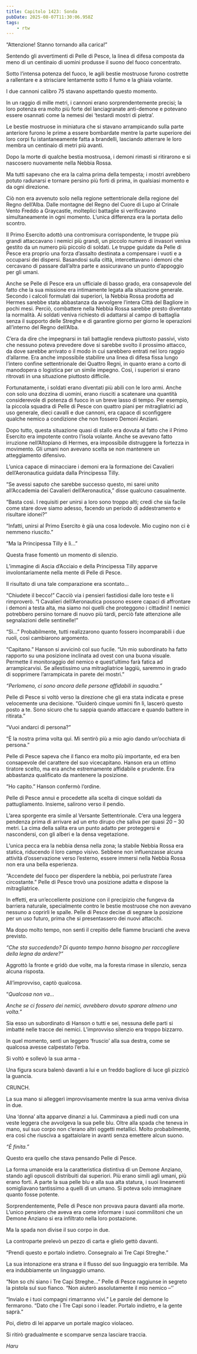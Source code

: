 ```yaml
---
title: Capitolo 1423: Sonda
pubDate: 2025-08-07T11:30:06.958Z
tags:
    - rtw
---
```



“Attenzione! Stanno tornando alla carica!”


Sentendo gli avvertimenti di Pelle di Pesce, la linea di difesa composta da meno di un centinaio di uomini produsse il suono del fuoco concentrato.


Sotto l’intensa potenza del fuoco, le agili bestie mostruose furono costrette a rallentare e a strisciare lentamente sotto il fumo e la ghiaia volante.


I due cannoni calibro 75 stavano aspettando questo momento.


In un raggio di mille metri, i cannoni erano sorprendentemente precisi; la loro potenza era molto più forte del lanciagranate anti-demone e potevano essere osannati come la nemesi dei ‘testardi mostri di pietra’.


Le bestie mostruose in miniatura che si stavano arrampicando sulla parte anteriore furono le prime a essere bombardate mentre la parte superiore dei loro corpi fu istantaneamente fatta a brandelli, lasciando atterrare le loro membra un centinaio di metri più avanti.


Dopo la morte di qualche bestia mostruosa, i demoni rimasti si ritirarono e si nascosero nuovamente nella Nebbia Rossa.


Ma tutti sapevano che era la calma prima della tempesta; i mostri avrebbero potuto radunarsi e tornare persino più forti di prima, in qualsiasi momento e da ogni direzione.


Ciò non era avvenuto solo nella regione settentrionale della regione del Regno dell’Alba. Dalle montagne del Regno del Cuore di Lupo al Crinale Vento Freddo a Graycastle, molteplici battaglie si verificavano simultaneamente in ogni momento. L’unica differenza era la portata dello scontro.


Il Primo Esercito adottò una contromisura corrispondente, le truppe più grandi attaccavano i nemici più grandi, un piccolo numero di invasori veniva gestito da un numero più piccolo di soldati. Le truppe guidate da Pelle di Pesce era proprio una forza d’assalto destinata a compensare i vuoti e a occuparsi dei dispersi. Basandosi sulla città, intercettavano i demoni che cercavano di passare dall’altra parte e assicuravano un punto d’appoggio per gli umani.


Anche se Pelle di Pesce era un ufficiale di basso grado, era consapevole del fatto che la sua missione era intimamente legata alla situazione generale. Secondo i calcoli formulati dai superiori, la Nebbia Rossa prodotta ad Hermes sarebbe stata abbastanza da avvolgere l’intera Città del Bagliore in pochi mesi. Perciò, combattere nella Nebbia Rossa sarebbe presto diventato la normalità. Ai soldati veniva richiesto di adattarsi al campo di battaglia senza il supporto delle Streghe e di garantire giorno per giorno le operazioni all’interno del Regno dell’Alba.


C’era da dire che impegnarsi in tali battaglie rendeva piuttosto passivi, visto che nessuno poteva prevedere dove si sarebbe svolto il prossimo attacco, da dove sarebbe arrivato o il modo in cui sarebbero entrati nel loro raggio d’allarme. Era anche impossibile stabilire una linea di difesa fissa lungo l’intero confine settentrionale dei Quattro Regni, in quanto erano a corto di manodopera o logistica per un simile impegno. Così, i superiori si erano ritrovati in una situazione piuttosto difficile.


Fortunatamente, i soldati erano diventati più abili con le loro armi. Anche con solo una dozzina di uomini, erano riusciti a scatenare una quantità considerevole di potenza di fuoco in un breve lasso di tempo. Per esempio, la piccola squadra di Pelle di Pesce con quattro piani per mitragliatrici ad uso generale, dieci cavalli e due cannoni, era capace di sconfiggere qualche nemico a condizione che non fossero Demoni Anziani.


Dopo tutto, questa situazione quasi di stallo era dovuta al fatto che il Primo Esercito era impotente contro l’isola volante. Anche se avevano fatto irruzione nell’Altopiano di Hermes, era impossibile distruggere la fortezza in movimento. Gli umani non avevano scelta se non mantenere un atteggiamento difensivo.


L’unica capace di minacciare i demoni era la formazione dei Cavalieri dell’Aeronautica guidata dalla Principessa Tilly.


“Se avessi saputo che sarebbe successo questo, mi sarei unito all’Accademia dei Cavalieri dell’Aeronautica,” disse qualcuno casualmente.


“Basta così. I requisiti per unirsi a loro sono troppo alti; credi che sia facile come stare dove siamo adesso, facendo un periodo di addestramento e risultare idonei?”


“Infatti, unirsi al Primo Esercito è già una cosa lodevole. Mio cugino non ci è nemmeno riuscito.”


“Ma la Principessa Tilly è lì…”


Questa frase fomentò un momento di silenzio.


L’immagine di Ascia d’Acciaio e della Principessa Tilly apparve involontariamente nella mente di Pelle di Pesce.


Il risultato di una tale comparazione era scontato…


“Chiudete il becco!” Cacciò via i pensieri fastidiosi dalle loro teste e li rimproverò. “I Cavalieri dell’Aeronautica possono essere capaci di affrontare i demoni a testa alta, ma siamo noi quelli che proteggono i cittadini! I nemici potrebbero persino tornare di nuovo più tardi, perciò fate attenzione alle segnalazioni delle sentinelle!”


“Sì…” Probabilmente, tutti realizzarono quanto fossero incomparabili i due ruoli, così cambiarono argomento.


“Capitano.” Hanson si avvicinò col suo fucile. “Un mio subordinato ha fatto rapporto su una posizione inclinata ad ovest con una buona visuale. Permette il monitoraggio del nemico e quest’ultimo farà fatica ad arrampicarvisi. Se allestissimo una mitragliatrice laggiù, saremmo in grado di sopprimere l’arrampicata in parete dei mostri.”


<em>“Perlomeno, ci sono ancora delle persone affidabili in squadra.”</em>


Pelle di Pesce si voltò verso la direzione che gli era stata indicata e prese velocemente una decisione. “Guiderò cinque uomini fin lì, lascerò questo posto a te. Sono sicuro che tu sappia quando attaccare e quando battere in ritirata.”


“Vuoi andarci di persona?”


“È la nostra prima volta qui. Mi sentirò più a mio agio dando un’occhiata di persona.”


Pelle di Pesce sapeva che il fianco era molto più importante, ed era ben consapevole del carattere del suo vicecapitano. Hanson era un ottimo tiratore scelto, ma era anche estremamente affidabile e prudente. Era abbastanza qualificato da mantenere la posizione.


“Ho capito.” Hanson confermò l’ordine.


Pelle di Pesce annuì e procedette alla scelta di cinque soldati da pattugliamento. Insieme, salirono verso il pendio.


L’area sporgente era simile al Versante Settentrionale. C’era una leggera pendenza prima di arrivare ad un erto dirupo che saliva per quasi 20 – 30 metri. La cima della salita era un punto adatto per proteggersi e nascondersi, con gli alberi e la densa vegetazione.


L’unica pecca era la nebbia densa nella zona; la stabile Nebbia Rossa era statica, riducendo il loro campo visivo. Sebbene non influenzasse alcuna attività d’osservazione verso l’esterno, essere immersi nella Nebbia Rossa non era una bella esperienza.


“Accendete del fuoco per disperdere la nebbia, poi perlustrate l’area circostante.” Pelle di Pesce trovò una posizione adatta e dispose la mitragliatrice.


In effetti, era un’eccellente posizione con il precipizio che fungeva da barriera naturale, specialmente contro le bestie mostruose che non avevano nessuno a coprirli le spalle. Pelle di Pesce decise di segnare la posizione per un uso futuro, prima che si presentassero dei nuovi attacchi.


Ma dopo molto tempo, non sentì il crepitio delle fiamme brucianti che aveva previsto.


<em>“Che sta succedendo? Di quanto tempo hanno bisogno per raccogliere della legna da ardere?” </em>


Aggrottò la fronte e gridò due volte, ma la foresta rimase in silenzio, senza alcuna risposta.


All’improvviso, captò qualcosa.


“<em>Qualcosa non va…</em>


<em>Anche se ci fossero dei nemici, avrebbero dovuto sparare almeno una volta.”</em>


Sia esso un subordinato di Hanson o tutti e sei, nessuna delle parti si imbatté nelle tracce dei nemici. L’improvviso silenzio era troppo bizzarro.


In quel momento, sentì un leggero ‘fruscio’ alla sua destra, come se qualcosa avesse calpestato l’erba.


Si voltò e sollevò la sua arma -


Una figura scura balenò davanti a lui e un freddo bagliore di luce gli pizzicò la guancia.


CRUNCH.


La sua mano si alleggerì improvvisamente mentre la sua arma veniva divisa in due.


Una ‘donna’ alta apparve dinanzi a lui. Camminava a piedi nudi con una veste leggera che avvolgeva la sua pelle blu. Oltre alla spada che teneva in mano, sul suo corpo non c’erano altri oggetti metallici. Molto probabilmente, era così che riusciva a sgattaiolare in avanti senza emettere alcun suono.


<em>“È finita.”</em>


Questo era quello che stava pensando Pelle di Pesce.


La forma umanoide era la caratteristica distintiva di un Demone Anziano, stando agli opuscoli distribuiti dai superiori. Più erano simili agli umani, più erano forti. A parte la sua pelle blu e alla sua alta statura, i suoi lineamenti somigliavano tantissimo a quelli di un umano. Si poteva solo immaginare quanto fosse potente.


Sorprendentemente, Pelle di Pesce non provava paura davanti alla morte. L’unico pensiero che aveva era come informare i suoi commilitoni che un Demone Anziano si era infiltrato nella loro postazione.


Ma la spada non divise il suo corpo in due.


La controparte prelevò un pezzo di carta e glielo gettò davanti.


“Prendi questo e portalo indietro. Consegnalo ai Tre Capi Streghe.”


La sua intonazione era strana e il flusso del suo linguaggio era terribile. Ma era indubbiamente un linguaggio umano.


“Non so chi siano i Tre Capi Streghe…” Pelle di Pesce raggiunse in segreto la pistola sul suo fianco. “Non aiuterò assolutamente il mio nemico –‘’


“Invialo e i tuoi compagni rimarranno vivi.” Le parole del demone lo fermarono. “Dato che i Tre Capi sono i leader. Portalo indietro, e la gente saprà.”


Poi, dietro di lei apparve un portale magico violaceo.


Si ritirò gradualmente e scomparve senza lasciare traccia.


<em>Haru</em>
                                


                                



